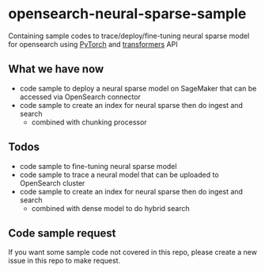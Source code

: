 # opensearch-neural-sparse-sample
Containing sample codes to trace/deploy/fine-tuning neural sparse model for opensearch using [PyTorch](https://pytorch.org/) and [transformers](https://github.com/huggingface/transformers) API

## What we have now
- code sample to deploy a neural sparse model on SageMaker that can be accessed via OpenSearch connector
- code sample to create an index for neural sparse then do ingest and search
    - combined with chunking processor

## Todos
- code sample to fine-tuning neural sparse model
- code sample to trace a neural model that can be uploaded to OpenSearch cluster
- code sample to create an index for neural sparse then do ingest and search
    - combined with dense model to do hybrid search

## Code sample request
If you want some sample code not covered in this repo, please create a new issue in this repo to make request.
